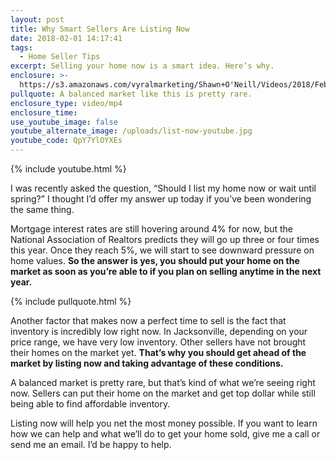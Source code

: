 ```yaml
---
layout: post
title: Why Smart Sellers Are Listing Now
date: 2018-02-01 14:17:41
tags:
  - Home Seller Tips
excerpt: Selling your home now is a smart idea. Here’s why.
enclosure: >-
  https://s3.amazonaws.com/vyralmarketing/Shawn+O'Neill/Videos/2018/February/Jacksonville+Real+Estate+Agent-+Why+Smart+Sellers+Are+Listing+Now.mp4
pullquote: A balanced market like this is pretty rare.
enclosure_type: video/mp4
enclosure_time:
use_youtube_image: false
youtube_alternate_image: /uploads/list-now-youtube.jpg
youtube_code: QpY7YlOYXEs
---
```



{% include youtube.html %}

I was recently asked the question, “Should I list my home now or wait until spring?” I thought I’d offer my answer up today if you’ve been wondering the same thing.

Mortgage interest rates are still hovering around 4% for now, but the National Association of Realtors predicts they will go up three or four times this year. Once they reach 5%, we will start to see downward pressure on home values. **So the answer is yes, you should put your home on the market as soon as you’re able to if you plan on selling anytime in the next year.**

{% include pullquote.html %}

Another factor that makes now a perfect time to sell is the fact that inventory is incredibly low right now. In Jacksonville, depending on your price range, we have very low inventory. Other sellers have not brought their homes on the market yet. **That’s why you should get ahead of the market by listing now and taking advantage of these conditions.**

A balanced market is pretty rare, but that’s kind of what we’re seeing right now. Sellers can put their home on the market and get top dollar while still being able to find affordable inventory.

Listing now will help you net the most money possible. If you want to learn how we can help and what we’ll do to get your home sold, give me a call or send me an email. I’d be happy to help.